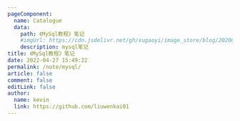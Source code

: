 ```yaml
---
pageComponent:
  name: Catalogue
  data:
    path: 《MySql教程》笔记
    #imgUrl: https://cdn.jsdelivr.net/gh/xugaoyi/image_store/blog/20200112160453.png
    description: mysql笔记
title: 《MySql教程》笔记
date: 2022-04-27 15:49:22
permalink: /note/mysql/
article: false
comment: false
editLink: false
author:
  name: kevin
  link: https://github.com/liuwenkai01
---
```

